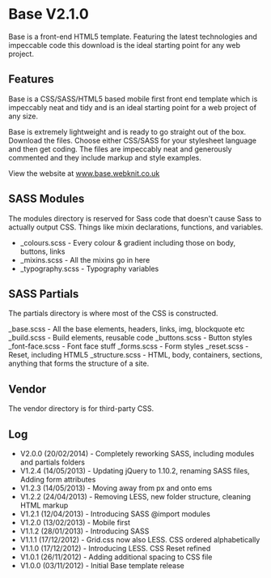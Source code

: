 Base V2.1.0
===========

Base is a front-end HTML5 template. Featuring the latest technologies and impeccable code this download is the ideal starting point for any web project. 

Features
--------

Base is a CSS/SASS/HTML5 based mobile first front end template which is impeccably neat and tidy and is an ideal starting point for a web project of any size.

Base is extremely lightweight and is ready to go straight out of the box. Download the files. Choose either CSS/SASS for your stylesheet language and then get coding. The files are impeccably neat and generously commented and they include markup and style examples.

View the website at www.base.webknit.co.uk

SASS Modules
-------------

The modules directory is reserved for Sass code that doesn't cause Sass to actually output CSS. Things like mixin declarations, functions, and variables.

- _colours.scss - Every colour & gradient including those on body, buttons, links
- _mixins.scss - All the mixins go in here
- _typography.scss - Typography variables

SASS Partials
-------------

The partials directory is where most of the CSS is constructed.

_base.scss - All the base elements, headers, links, img, blockquote etc
_build.scss - Build elements, reusable code
_buttons.scss - Button styles
_font-face.scss - Font face stuff
_forms.scss - Form styles
_reset.scss - Reset, including HTML5
_structure.scss - HTML, body, containers, sections, anything that forms the structure of a site.

Vendor
-------------

The vendor directory is for third-party CSS.

Log
---

- V2.0.0 (20/02/2014) - Completely reworking SASS, including modules and partials folders
- V1.2.4 (14/05/2013) - Updating jQuery to 1.10.2, renaming SASS files, Adding form attributes
- V1.2.3 (14/05/2013) - Moving away from px and onto ems
- V1.2.2 (24/04/2013) - Removing LESS, new folder structure, cleaning HTML markup
- V1.2.1 (12/04/2013) - Introducing SASS @import modules
- V1.2.0 (13/02/2013) - Mobile first
- V1.1.2 (28/01/2013) - Introducing SASS
- V1.1.1 (17/12/2012) - Grid.css now also LESS. CSS ordered alphabetically
- V1.1.0 (17/12/2012) - Introducing LESS. CSS Reset refined
- V1.0.1 (26/11/2012) - Adding additional spacing to CSS file
- V1.0.0 (03/11/2012) - Initial Base template release





